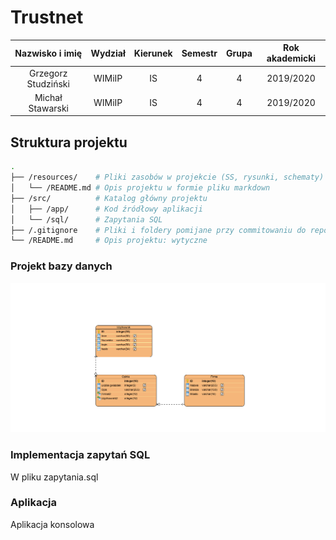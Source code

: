 # Trustnet


| Nazwisko i imię | Wydział | Kierunek | Semestr | Grupa | Rok akademicki |
| :-------------: | :-----: | :------: | :-----: | :---: | :------------: |
| Grzegorz Studziński         | WIMiIP  | IS       |   4     | 4     | 2019/2020      |
| Michał Stawarski         | WIMiIP  | IS       |   4     | 4     | 2019/2020      |

## Struktura projektu
```bash
.
├── /resources/    # Pliki zasobów w projekcie (SS, rysunki, schematy)
│   └── /README.md # Opis projektu w formie pliku markdown
├── /src/          # Katalog główny projektu
│   ├── /app/      # Kod źródłowy aplikacji
│   └── /sql/      # Zapytania SQL
├── /.gitignore    # Pliki i foldery pomijane przy commitowaniu do repozytorium
└── /README.md     # Opis projektu: wytyczne
```
### Projekt bazy danych

<img src="/resources/bazadanychplik.png">

### Implementacja zapytań SQL
W pliku zapytania.sql

### Aplikacja
Aplikacja konsolowa
